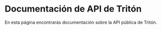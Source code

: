 # Documentación de API de Tritón
En esta página encontrarás documentación sobre la API pública de Tritón.
